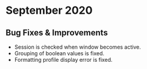 # September 2020

## Bug Fixes & Improvements

- Session is checked when window becomes active.
- Grouping of boolean values is fixed.
- Formatting profile display error is fixed.